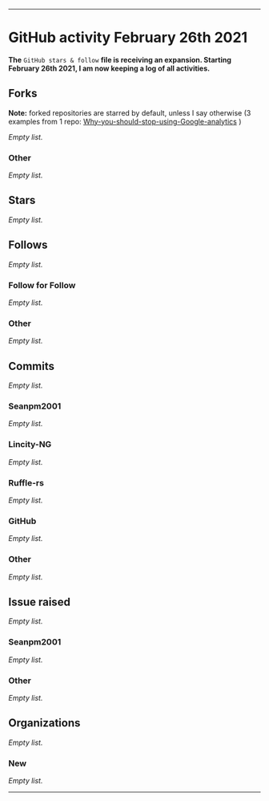 
***

# GitHub activity February 26th 2021

**The** `GitHub stars & follow` **file is receiving an expansion. Starting February 26th 2021, I am now keeping a log of all activities.**

## Forks

**Note:** forked repositories are starred by default, unless I say otherwise (3 examples from 1 repo: [Why-you-should-stop-using-Google-analytics](https://github.com/seanpm2001/Why-you-should-stop-using-Google-analytics) )

_Empty list._

### Other

_Empty list._

## Stars

_Empty list._

## Follows

_Empty list._

### Follow for Follow

_Empty list._

### Other

_Empty list._

## Commits

_Empty list._

### Seanpm2001

_Empty list._

### Lincity-NG

_Empty list._

### Ruffle-rs

_Empty list._

### GitHub

_Empty list._

### Other

_Empty list._

## Issue raised

_Empty list._

### Seanpm2001

_Empty list._

### Other

_Empty list._

## Organizations

_Empty list._

### New

_Empty list._

***

